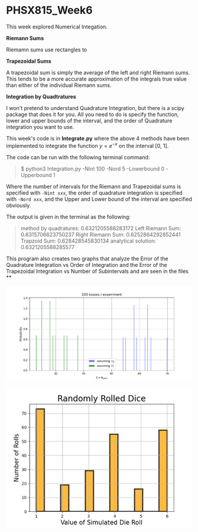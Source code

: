 # PHSX815_Week6

This week explored Numerical Integation.

**Riemann Sums**

Riemamn sums use rectangles to 

**Trapezoidal Sums**

A trapezoidal sum is simply the average of the left and right Riemann sums. This tends to be a more accurate approximation of the integrals true value than either of the individual Riemann sums. 

**Integration by Quadtratures** 

I won't pretend to understand Quadrature Integration, but there is a scipy package that does it for you. All you need to do is specify the function, lower and upper bounds of the interval, and the order of Quadrature integration you want to use. 

This week's code is in **Integrate.py** where the above 4 methods have been implemented to integrate the function $y = e^{-x}$ on the interval [0, 1]. 

The code can be run with the following terminal command:

>$ python3 Integration.py -Nint 100 -Nord 5 -Lowerbound 0 -Upperbound 1

Where the number of intervals for the Riemann and Trapezoidal sums is specified with `-Nint xxx`, the order of quadrature integration is specified with `-Nord xxx`, and the Upper and Lower bound of the interval are specified obviously. 

The output is given in the terminal as the following: 

>method by quadratures: 0.6321205588283172
>Left Riemann Sum: 0.6315706623750237
>Right Riemann Sum: 0.6252864292852441
>Trapzoid Sum: 0.628428545830134
>analytical solution: 0.6321205588285577

This program also creates two graphs that analyze the Error of the Quadrature Integration vs Order of Integration and the Error of the Trapezoidal Integration vs Number of Subintervals and are seen in the files **

![Coin Toss Graph.png](https://github.com/DJDdawg/PHSX815_Week2/blob/master/python/Coin%20Toss%20Graph.png)


![Dice Roll Graph](https://github.com/DJDdawg/PHSX815_Week2/blob/master/python/Dice%20Roll%20Graph.png)
